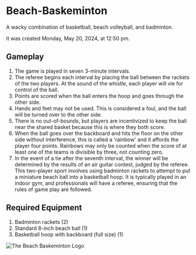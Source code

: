 # Beach-Baskeminton

A wacky combination of basketball, beach volleyball, and badminton.

It was created Monday, May 20, 2024, at 12:50 pm.


## Gameplay

1. The game is played in seven 3-minute intervals.
2. The referee begins each interval by placing the ball between the rackets of the two players. At the sound of the whistle, each player will vie for control of the ball.
3. Points are scored when the ball enters the hoop and goes through the other side.
4. Hands and feet may not be used. This is considered a foul, and the ball will be turned over to the other side.
5. There is no out-of-bounds, but players are incentivized to keep the ball near the shared basket because this is where they both score.
6. When the ball goes over the backboard and hits the floor on the other side without interference, this is called a 'rainbow' and it affords the player four points. Rainbows may only be counted when the score of at least one of the teams is divisible by three, not counting zero.
7. In the event of a tie after the seventh interval, the winner will be determined by the results of an air guitar contest, judged by the referee.
This two-player sport involves using badminton rackets to attempt to put a miniature beach ball into a basketball hoop. It is typically played in an indoor gym, and professionals will have a referee, ensuring that the rules of game play are followed.


## Required Equipment

1. Badminton rackets (2)
2. Standard 8-inch beach ball (1)
3. Basketball hoop with backboard (full size) (1)


![The Beach Baskeminton Logo](https://github.com/gavinmorrow/Beach-Baskeminton/Beach-Baskeminton.png)
